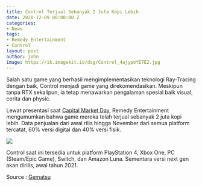 ```yaml
---
title: Control Terjual Sebanyak 2 Juta Kopi Lebih
date: 2020-12-09 00:00:00 Z
categories:
- News
tags:
- Remedy Entertainment
- Control
layout: post
author: john
image: https://ik.imagekit.io/dsg/Control_4ajypoYE7E2.jpg
---
```


Salah satu game yang berhasil mengimplementasikan teknologi Ray-Tracing dengan baik, Control menjadi game yang direkomendasikan. Meskipun tanpa RTX sekalipun, ia tetap menawarkan pengalaman spesial baik visual, cerita dan physic. 

Lewat presentasi saat [Capital Market Day](https://investors.remedygames.com/announcements/invitation-to-remedys-capital-markets-day-on-december-9th-2020/), Remedy Entertainment mengumumkan bahwa game mereka telah terjual sebanyak 2 juta kopi lebih. Data penjualan dari awal rilis hingga November dari semua platform tercatat, 60% versi digital dan 40% versi fisik.

![](https://ik.imagekit.io/dsg/Control_Total_Selling_SkjygHZXw53.jpg)

Control saat ini tersedia untuk platform PlayStation 4, Xbox One, PC (Steam/Epic Game), Switch, dan Amazon Luna. Sementara versi next gen akan dirilis, awal tahun 2021.

Source : [Gematsu](https://www.gematsu.com/2020/12/control-sales-top-two-million)